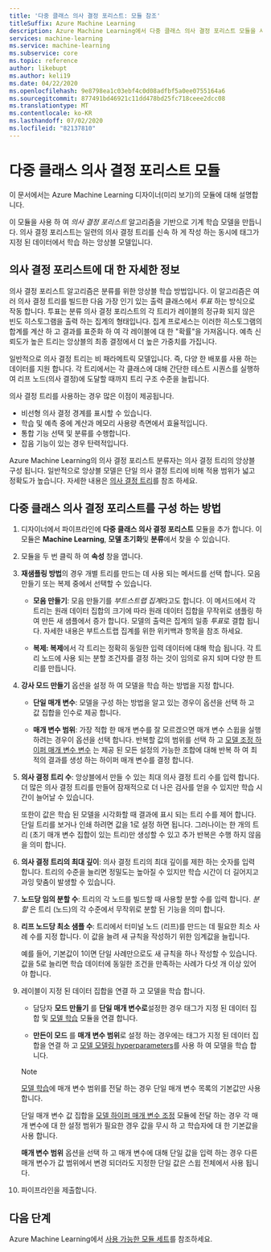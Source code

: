 ```yaml
---
title: '다중 클래스 의사 결정 포리스트: 모듈 참조'
titleSuffix: Azure Machine Learning
description: Azure Machine Learning에서 다중 클래스 의사 결정 포리스트 모듈을 사용 하 여 *의사 결정 포리스트* 알고리즘을 기반으로 기계 학습 모델을 만드는 방법에 대해 알아봅니다.
services: machine-learning
ms.service: machine-learning
ms.subservice: core
ms.topic: reference
author: likebupt
ms.author: keli19
ms.date: 04/22/2020
ms.openlocfilehash: 9e8798ea1c03ebf4c0d08adfbf5a0ee0755164a6
ms.sourcegitcommit: 877491bd46921c11dd478bd25fc718ceee2dcc08
ms.translationtype: MT
ms.contentlocale: ko-KR
ms.lasthandoff: 07/02/2020
ms.locfileid: "82137810"
---
```

# <a name="multiclass-decision-forest-module"></a>다중 클래스 의사 결정 포리스트 모듈

이 문서에서는 Azure Machine Learning 디자이너(미리 보기)의 모듈에 대해 설명합니다.

이 모듈을 사용 하 여 *의사 결정 포리스트* 알고리즘을 기반으로 기계 학습 모델을 만듭니다. 의사 결정 포리스트는 일련의 의사 결정 트리를 신속 하 게 작성 하는 동시에 태그가 지정 된 데이터에서 학습 하는 앙상블 모델입니다.

## <a name="more-about-decision-forests"></a>의사 결정 포리스트에 대 한 자세한 정보

의사 결정 포리스트 알고리즘은 분류를 위한 앙상블 학습 방법입니다. 이 알고리즘은 여러 의사 결정 트리를 빌드한 다음 가장 인기 있는 출력 클래스에서 *투표* 하는 방식으로 작동 합니다. 투표는 분류 의사 결정 포리스트의 각 트리가 레이블의 정규화 되지 않은 빈도 히스토그램을 출력 하는 집계의 형태입니다. 집계 프로세스는 이러한 히스토그램의 합계를 계산 하 고 결과를 표준화 하 여 각 레이블에 대 한 "확률"을 가져옵니다. 예측 신뢰도가 높은 트리는 앙상블의 최종 결정에서 더 높은 가중치를 가집니다.

일반적으로 의사 결정 트리는 비 패라메트릭 모델입니다. 즉, 다양 한 배포를 사용 하는 데이터를 지원 합니다. 각 트리에서는 각 클래스에 대해 간단한 테스트 시퀀스를 실행하여 리프 노드(의사 결정)에 도달할 때까지 트리 구조 수준을 늘립니다.

의사 결정 트리를 사용하는 경우 많은 이점이 제공됩니다.

+ 비선형 의사 결정 경계를 표시할 수 있습니다.
+ 학습 및 예측 중에 계산과 메모리 사용량 측면에서 효율적입니다.
+ 통합 기능 선택 및 분류를 수행합니다.
+ 잡음 기능이 있는 경우 탄력적입니다.

Azure Machine Learning의 의사 결정 포리스트 분류자는 의사 결정 트리의 앙상블 구성 됩니다. 일반적으로 앙상블 모델은 단일 의사 결정 트리에 비해 적용 범위가 넓고 정확도가 높습니다. 자세한 내용은 [의사 결정 트리](https://go.microsoft.com/fwlink/?LinkId=403677)를 참조 하세요.

## <a name="how-to-configure-multiclass-decision-forest"></a>다중 클래스 의사 결정 포리스트를 구성 하는 방법

1. 디자이너에서 파이프라인에 **다중 클래스 의사 결정 포리스트** 모듈을 추가 합니다. 이 모듈은 **Machine Learning**, **모델 초기화**및 **분류**에서 찾을 수 있습니다.

2. 모듈을 두 번 클릭 하 여 **속성** 창을 엽니다.

3. **재샘플링 방법**의 경우 개별 트리를 만드는 데 사용 되는 메서드를 선택 합니다.  모음 만들기 또는 복제 중에서 선택할 수 있습니다.

    + **모음 만들기**: 모음 만들기를 *부트스트랩 집계*라고도 합니다. 이 메서드에서 각 트리는 원래 데이터 집합의 크기에 따라 원래 데이터 집합을 무작위로 샘플링 하 여 만든 새 샘플에서 증가 합니다. 모델의 출력은 집계의 일종 *투표*로 결합 됩니다. 자세한 내용은 부트스트랩 집계를 위한 위키백과 항목을 참조 하세요.

    + **복제: 복제**에서 각 트리는 정확히 동일한 입력 데이터에 대해 학습 됩니다. 각 트리 노드에 사용 되는 분할 조건자를 결정 하는 것이 임의로 유지 되며 다양 한 트리를 만듭니다.

   

4. **강사 모드 만들기** 옵션을 설정 하 여 모델을 학습 하는 방법을 지정 합니다.

    + **단일 매개 변수**: 모델을 구성 하는 방법을 알고 있는 경우이 옵션을 선택 하 고 값 집합을 인수로 제공 합니다.

    + **매개 변수 범위**: 가장 적합 한 매개 변수를 잘 모르겠으면 매개 변수 스윕을 실행 하려는 경우이 옵션을 선택 합니다. 반복할 값의 범위를 선택 하 고 [모델 조정 하이퍼 매개 변수 변수](tune-model-hyperparameters.md) 는 제공 된 모든 설정의 가능한 조합에 대해 반복 하 여 최적의 결과를 생성 하는 하이퍼 매개 변수를 결정 합니다.   

5. **의사 결정 트리 수**: 앙상블에서 만들 수 있는 최대 의사 결정 트리 수를 입력 합니다. 더 많은 의사 결정 트리를 만들어 잠재적으로 더 나은 검사를 얻을 수 있지만 학습 시간이 늘어날 수 있습니다.

    또한이 값은 학습 된 모델을 시각화할 때 결과에 표시 되는 트리 수를 제어 합니다. 단일 트리를 보거나 인쇄 하려면 값을 1로 설정 하면 됩니다. 그러나이는 한 개의 트리 (초기 매개 변수 집합이 있는 트리)만 생성할 수 있고 추가 반복은 수행 하지 않음을 의미 합니다.

6. **의사 결정 트리의 최대 깊이**: 의사 결정 트리의 최대 깊이를 제한 하는 숫자를 입력 합니다. 트리의 수준을 늘리면 정밀도는 높아질 수 있지만 학습 시간이 더 길어지고 과잉 맞춤이 발생할 수 있습니다.

7. **노드당 임의 분할 수**: 트리의 각 노드를 빌드할 때 사용할 분할 수를 입력 합니다. *분할* 은 트리 (노드)의 각 수준에서 무작위로 분할 된 기능을 의미 합니다.

8. **리프 노드당 최소 샘플 수**: 트리에서 터미널 노드 (리프)를 만드는 데 필요한 최소 사례 수를 지정 합니다. 이 값을 늘려 새 규칙을 작성하기 위한 임계값을 늘립니다.

    예를 들어, 기본값이 1이면 단일 사례만으로도 새 규칙을 하나 작성할 수 있습니다. 값을 5로 늘리면 학습 데이터에 동일한 조건을 만족하는 사례가 다섯 개 이상 있어야 합니다.



10. 레이블이 지정 된 데이터 집합을 연결 하 고 모델을 학습 합니다.

    + 담당자 **모드 만들기** 를 **단일 매개 변수로**설정한 경우 태그가 지정 된 데이터 집합 및 [모델 학습](train-model.md) 모듈을 연결 합니다.  
  
    + **만든이 모드** 를 **매개 변수 범위**로 설정 하는 경우에는 태그가 지정 된 데이터 집합을 연결 하 고 [모델 모델링 hyperparameters](tune-model-hyperparameters.md)를 사용 하 여 모델을 학습 합니다.  
  
    > [!NOTE]
    > 
    > [모델 학습](train-model.md)에 매개 변수 범위를 전달 하는 경우 단일 매개 변수 목록의 기본값만 사용 합니다.  
    > 
    > 단일 매개 변수 값 집합을 [모델 하이퍼 매개 변수 조정](tune-model-hyperparameters.md) 모듈에 전달 하는 경우 각 매개 변수에 대 한 설정 범위가 필요한 경우 값을 무시 하 고 학습자에 대 한 기본값을 사용 합니다.  
    > 
    > **매개 변수 범위** 옵션을 선택 하 고 매개 변수에 대해 단일 값을 입력 하는 경우 다른 매개 변수가 값 범위에서 변경 되더라도 지정한 단일 값은 스윕 전체에서 사용 됩니다.

11. 파이프라인을 제출합니다.



## <a name="next-steps"></a>다음 단계

Azure Machine Learning에서 [사용 가능한 모듈 세트](module-reference.md)를 참조하세요. 